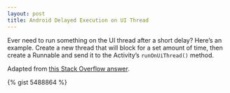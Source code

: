 ```yaml
---
layout: post
title: Android Delayed Execution on UI Thread
---
```


Ever need to run something on the UI thread after a short delay? Here’s an example. Create a new thread that will block for a set amount of time, then create a Runnable and send it to the Activity’s `runOnUiThread()` method.

Adapted from [this Stack Overflow answer](http://stackoverflow.com/questions/3247554/how-to-show-a-view-for-3-seconds-and-then-hide-it).

{% gist 5488864 %}
